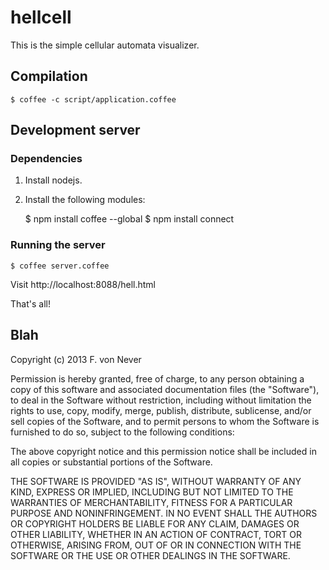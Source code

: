 # hellcell

This is the simple cellular automata visualizer.

## Compilation
    $ coffee -c script/application.coffee

## Development server

### Dependencies
1. Install nodejs.
2. Install the following modules:

    $ npm install coffee --global
    $ npm install connect

### Running the server
    $ coffee server.coffee

Visit http://localhost:8088/hell.html

That's all!

## Blah

Copyright (c) 2013 F. von Never

Permission is hereby granted, free of charge, to any person obtaining a copy of this software and associated documentation files (the "Software"), to deal in the Software without restriction, including without limitation the rights to use, copy, modify, merge, publish, distribute, sublicense, and/or sell copies of the Software, and to permit persons to whom the Software is furnished to do so, subject to the following conditions:

The above copyright notice and this permission notice shall be included in all copies or substantial portions of the Software.

THE SOFTWARE IS PROVIDED "AS IS", WITHOUT WARRANTY OF ANY KIND, EXPRESS OR IMPLIED, INCLUDING BUT NOT LIMITED TO THE WARRANTIES OF MERCHANTABILITY, FITNESS FOR A PARTICULAR PURPOSE AND NONINFRINGEMENT. IN NO EVENT SHALL THE AUTHORS OR COPYRIGHT HOLDERS BE LIABLE FOR ANY CLAIM, DAMAGES OR OTHER LIABILITY, WHETHER IN AN ACTION OF CONTRACT, TORT OR OTHERWISE, ARISING FROM, OUT OF OR IN CONNECTION WITH THE SOFTWARE OR THE USE OR OTHER DEALINGS IN THE SOFTWARE.
